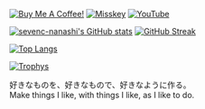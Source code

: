 [![Buy Me A Coffee!](https://shields.io/badge/%2fsevenc7c-5f7fff?logo=buymeacoffee&logoColor=fff&style=flat-square)](https://www.buymeacoffee.com/sevenc7c)
[![Misskey](https://img.shields.io/badge/dynamic/json?color=8ab942&label=%F0%9D%97%A0%F0%9D%97%B6%20@sevenc7c@misskey.io&query=%24.totalItems&url=https%3A%2F%2Fmisskey.io%2Fusers%2F93zi7l88ty%2Ffollowers)](https://misskey.io/@sevenc7c)
[![YouTube](https://img.shields.io/youtube/channel/subscribers/UCv9Wgrqn0ovYhUggSSm5Qtg?style=flat-square&color=f00&label=@sevenc-nanashi&logo=youtube&logoColor=fff)](https://youtube.com/channel/UCv9Wgrqn0ovYhUggSSm5Qtg)

[![sevenc-nanashi's GitHub stats](https://github-readme-stats.vercel.app/api?username=sevenc-nanashi&show_icons=true&title_color=48b0d5&icon_color=48b0d5#gh-light-mode-only)](https://github.com/anuraghazra/github-readme-stats)
[![GitHub Streak](https://streak-stats.demolab.com?user=sevenc-nanashi&date_format=%5BY%2F%5Dn%2Fj&ring=48b0d5&fire=48b0d5&currStreakLabel=48b0d5&currStreakNum=48b0d5)](https://git.io/streak-stats)
<!--[![sevenc-nanashi's GitHub stats](https://github-readme-stats.vercel.app/api?username=sevenc-nanashi&show_icons=true&title_color=48b0d5&icon_color=48b0d5&theme=dark#gh-dark-mode-only)](https://github.com/anuraghazra/github-readme-stats)-->
[![Top Langs](https://github-readme-stats.vercel.app/api/top-langs/?username=sevenc-nanashi&layout=compact&title_color=48b0d5&icon_color=48b0d5#gh-light-mode-only)](https://github.com/anuraghazra/github-readme-stats)  
<!--[![Top Langs](https://github-readme-stats.vercel.app/api/top-langs/?username=sevenc-nanashi&layout=compact&title_color=48b0d5&icon_color=48b0d5&theme=dark#gh-dark-mode-only)](https://github.com/anuraghazra/github-readme-stats)-->
[![Trophys](https://github-profile-trophy.vercel.app/?username=sevenc-nanashi&theme=flat&column=3)](https://github.com/ryo-ma/github-profile-trophy)
  
好きなものを、好きなもので、好きなように作る。  
Make things I like, with things I like, as I like to do.
